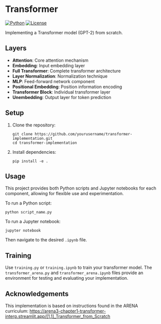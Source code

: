 # Transformer
[![Python](https://img.shields.io/badge/Python-3.7%2B-blue)](https://www.python.org/)
[![License](https://img.shields.io/badge/License-MIT-green.svg)](https://opensource.org/licenses/MIT)

Implementing a Transformer model (GPT-2) from scratch.

## Layers

- **Attention**: Core attention mechanism
- **Embedding**: Input embedding layer
- **Full Transformer**: Complete transformer architecture
- **Layer Normalization**: Normalization technique
- **MLP**: Feed-forward network component
- **Positional Embedding**: Position information encoding
- **Transformer Block**: Individual transformer layer
- **Unembedding**: Output layer for token prediction

## Setup

1. Clone the repository:
   ```
   git clone https://github.com/yourusername/transformer-implementation.git
   cd transformer-implementation
   ```

2. Install dependencies:
   ```
   pip install -e .
   ```

## Usage

This project provides both Python scripts and Jupyter notebooks for each component, allowing for flexible use and experimentation.

To run a Python script:
```
python script_name.py
```

To run a Jupyter notebook:
```
jupyter notebook
```
Then navigate to the desired `.ipynb` file.

## Training

Use `training.py` or `training.ipynb` to train your transformer model. The `transformer_arena.py` and `transformer_arena.ipynb` files provide an environment for testing and evaluating your implementation.

## Acknowledgements

This implementation is based on instructions found in the ARENA curriculum: https://arena3-chapter1-transformer-interp.streamlit.app/[1.1]_Transformer_from_Scratch